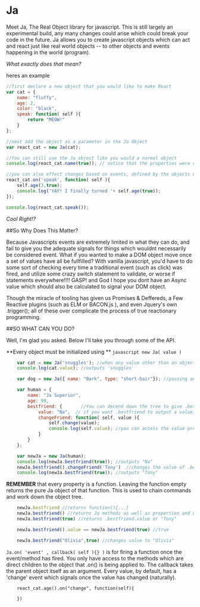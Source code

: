 Ja
==
Meet Ja, The Real Object library for javascript. This is still largely an experimental build, any many changes could arise which could break your code in the future. Ja allows you to create javascript objects which can act and react just like real world objects -- to other objects and events happening in the world (program).

*What exactly does that mean?*

heres an example

```javascript
//first declare a new object that you would like to make React
var cat = {
	name: "fluffy",
	age: 2,
	color: "black",
	speak: function( self ){
		return "MEOW!"
	}
};

//next add the object as a parameter in the Ja Object
var react_cat = new Ja(cat);

//You can still use the Ja object like you would a normal object
console.log(react_cat.name(true)); // notice that the properties were converted to functions. passing true returns the value. 

//you can also effect changes based on events, defined by the objects methods
react_cat.on('speak', function( self ){
	self.age(3,true);
	console.log('YAY! I finally turned '+ self.age(true));
});

console.log(react_cat.speak());
```

*Cool Right!?*

##So Why Does This Matter?

Because Javascripts events are extremely limited in what they can do, and fail to give you the adequate signals for things which wouldnt necessarily be considered event. What if you wanted to make a DOM object move once a set of values have all be fullfilled? With vanilla javascript, you'd have to do some sort of checking every time a traditional event (such as click) was fired, and utilize some crazy switch statement to validate, or worse if statements everywhere!!!! GASP! and God I hope you dont have an Async value which should also be calculated to signal your DOM object. 

Though the miracle of tooling has given us Promises & Deffereds, a Few Reactive plugins (such as ELM or BACON.js ), and even Jquery's own .trigger(); all of these over complicate the process of true reactionary programming. 

##SO WHAT CAN YOU DO?

Well, I'm glad you asked. Below I'll take you through some of the API. 

**Every object must be initialized using ** ```javascript new Ja( value )```

```javascript
	var cat = new Ja('snuggles'); //when any value other than an object is given, the value is applied to the Ja object itself via the .value property
	console.log(cat.value); //outputs 'snuggles'

	var dog = new Ja({ name: "Bark", type: "short-hair"}); //passing an object applies property values to their rightful keys. 

	var human = {
		name: "Ja Superior",
		age: 99,
		bestfriend: {		//You can decend down the tree to give .bestfriend some properties and methods
			value: "Na",  // if you want .bestfriend to output a value, you must apply a value property, else it will be undefined. 
			changeFriend: function( self, value ){
				self.change(value);
				console.log(self.value); //you can access the value property of the parent directly when inside of a function.
			}
		}
	};

	var newJa = new Ja(human);
	console.log(newJa.bestfriend(true)); //outputs "Na"
	newJa.bestfriend().changeFriend('Tony')  //changes the value of .bestfriend to "Tony"
	console.log(newJa.bestfriend(true)); //outputs "Tony"
```
**REMEMBER** that every property is a function. Leaving the function empty returns the pure Ja object of that function. This is used to chain commands and work down the object tree. 

```javascript
	newJa.bestfriend //returns function(){...}
	newJa.bestfriend() //returns Ja methods as well as properties and methods for .bestfriend
	newJa.bestfriend(true) //returns .bestfriend.value or "Tony"

	newJa.bestfriend().value == newJa.bestfriend(true) //true

	newJa.bestfriend("Olivia",true) //changes value to "Olivia"
```


```Ja.on( 'event' , callback( self ){} )``` is for firing a function once the event/method has fired. You only have access to the methods which are direct children to the object that .on() is being applied to. The callback takes the parent object itself as an argument. Every value, by default, has a 'change' event which signals once the value has changed (naturally). 

```
	react_cat.age().on("change", function(self){

	})